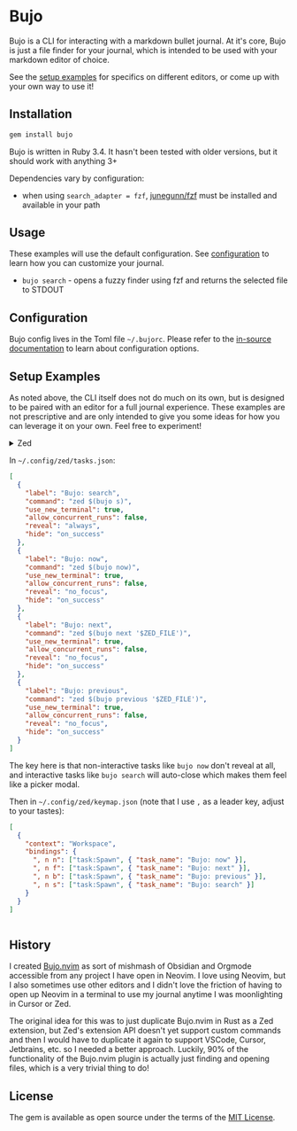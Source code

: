 # Bujo

Bujo is a CLI for interacting with a markdown bullet journal.
At it's core, Bujo is just a file finder for your journal, which is intended to be used with your markdown editor of choice.

See the [setup examples](#setup-examples) for specifics on different editors, or come up with your own way to use it!

## Installation

```sh
gem install bujo
```

Bujo is written in Ruby 3.4. It hasn't been tested with older versions, but it should work with anything 3+

Dependencies vary by configuration:

- when using `search_adapter = fzf`, [junegunn/fzf](https://github.com/junegunn/fzf) must be installed and available in your path

## Usage

These examples will use the default configuration. See [configuration](#configuration) to learn how you can customize your journal.

- `bujo search` - opens a fuzzy finder using fzf and returns the selected file to STDOUT

## Configuration

Bujo config lives in the Toml file `~/.bujorc`. Please refer to the [in-source documentation](lib/bujo/config.rb) to learn about configuration options.

## Setup Examples

As noted above, the CLI itself does not do much on its own, but is designed to be paired with an editor for a full journal experience. These examples are not prescriptive and are only intended to give you some ideas for how you can leverage it on your own. Feel free to experiment!

<details>
<summary>Zed<summary>

In `~/.config/zed/tasks.json`:

```json
[
  {
    "label": "Bujo: search",
    "command": "zed $(bujo s)",
    "use_new_terminal": true,
    "allow_concurrent_runs": false,
    "reveal": "always",
    "hide": "on_success"
  },
  {
    "label": "Bujo: now",
    "command": "zed $(bujo now)",
    "use_new_terminal": true,
    "allow_concurrent_runs": false,
    "reveal": "no_focus",
    "hide": "on_success"
  },
  {
    "label": "Bujo: next",
    "command": "zed $(bujo next '$ZED_FILE')",
    "use_new_terminal": true,
    "allow_concurrent_runs": false,
    "reveal": "no_focus",
    "hide": "on_success"
  },
  {
    "label": "Bujo: previous",
    "command": "zed $(bujo previous '$ZED_FILE')",
    "use_new_terminal": true,
    "allow_concurrent_runs": false,
    "reveal": "no_focus",
    "hide": "on_success"
  }
]
```

The key here is that non-interactive tasks like `bujo now` don't reveal at all, and interactive tasks like `bujo search` will auto-close which makes them feel like a picker modal.

Then in `~/.config/zed/keymap.json` (note that I use `,` as a leader key, adjust to your tastes):

```json
[
  {
    "context": "Workspace",
    "bindings": {
      ", n n": ["task:Spawn", { "task_name": "Bujo: now" }],
      ", n f": ["task:Spawn", { "task_name": "Bujo: next" }],
      ", n b": ["task:Spawn", { "task_name": "Bujo: previous" }],
      ", n s": ["task:Spawn", { "task_name": "Bujo: search" }]
    }
  }
]
```

</details>

## History

I created [Bujo.nvim](https://github.com/timhugh/bujo.nvim) as sort of mishmash of Obsidian and Orgmode accessible from any project I have open in Neovim. I love using Neovim, but I also sometimes use other editors and I didn't love the friction of having to open up Neovim in a terminal to use my journal anytime I was moonlighting in Cursor or Zed.

The original idea for this was to just duplicate Bujo.nvim in Rust as a Zed extension, but Zed's extension API doesn't yet support custom commands and then I would have to duplicate it again to support VSCode, Cursor, Jetbrains, etc. so I needed a better approach. Luckily, 90% of the functionality of the Bujo.nvim plugin is actually just finding and opening files, which is a very trivial thing to do!

## License

The gem is available as open source under the terms of the [MIT License](https://opensource.org/licenses/MIT).
